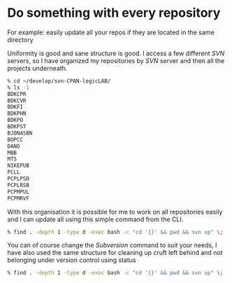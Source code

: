 # Do something with every repository

For example: easily update all your repos if they are located in the same directory

Uniformity is good and sane structure is good. I access a few different *SVN* servers, so I have organized my repositories by *SVN* server and then all the projects underneath.

```bash
% cd ~/develop/svn-CPAN-logicLAB/
% ls -1
BDKCPR
BDKCVR
BDKFI
BDKPHN
BDKPO
BDKPST
BJONASBN
BOPCC
DAND
MBB
MTS
NIKEPUB
PCLL
PCPLPSD
PCPLRSB
PCPMPUL
PCPMRVF
```

With this organisation it is possible for me to work on all repositories easily and I can update all using this simple command from the CLI.

```bash
% find . -depth 1 -type d -exec bash -c "cd '{}' && pwd && svn up" \;
```

You can of course change the *Subversion* command to suit your needs, I have also used the same structure for cleaning up cruft left behind and not belonging under version control using status

```bash
% find . -depth 1 -type d -exec bash -c "cd '{}' && pwd && svn up" \; | perl -ne 'if (/^\?/) { s/\?\s+//; print, "\n"; }' | xargs rm
```
